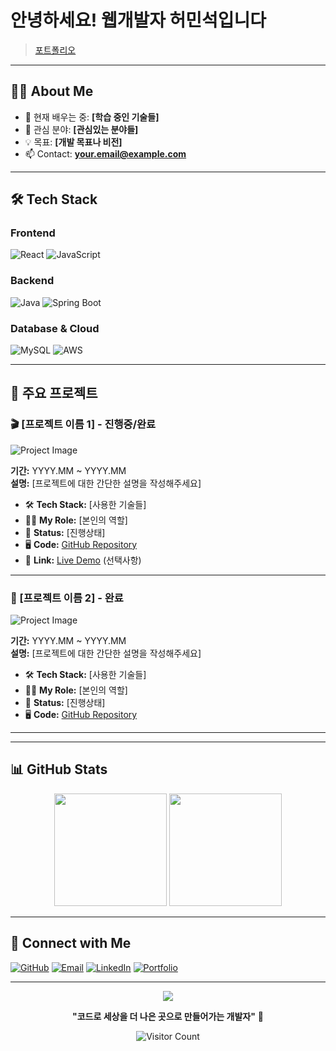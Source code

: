 # 안녕하세요! 웹개발자 허민석입니다

> [포트폴리오](hms1218.github.io) 

---

## 🧑‍💻 About Me
- 🌱 현재 배우는 중: **[학습 중인 기술들]**
- 🎯 관심 분야: **[관심있는 분야들]**
- 💡 목표: **[개발 목표나 비전]**
- 📫 Contact: **[your.email@example.com](mailto:your.email@example.com)**

---

## 🛠️ Tech Stack

### Frontend
![React](https://img.shields.io/badge/React-20232A?style=for-the-badge&logo=react&logoColor=61DAFB)
![JavaScript](https://img.shields.io/badge/JavaScript-F7DF1E?style=for-the-badge&logo=javascript&logoColor=black)
<!-- 본인이 사용하는 기술 배지를 추가하세요 -->

### Backend
![Java](https://img.shields.io/badge/Java-ED8B00?style=for-the-badge&logo=openjdk&logoColor=white)
![Spring Boot](https://img.shields.io/badge/Spring_Boot-F2F4F9?style=for-the-badge&logo=spring-boot)
<!-- 본인이 사용하는 백엔드 기술을 추가하세요 -->

### Database & Cloud
![MySQL](https://img.shields.io/badge/MySQL-00000F?style=for-the-badge&logo=mysql&logoColor=white)
![AWS](https://img.shields.io/badge/AWS-232F3E?style=for-the-badge&logo=amazon-aws&logoColor=white)
<!-- 본인이 사용하는 DB/클라우드 기술을 추가하세요 -->

---

## 📁 주요 프로젝트

### 🎬 [프로젝트 이름 1] - 진행중/완료
![Project Image](https://via.placeholder.com/800x300/4CAF50/FFFFFF?text=Project+Screenshot)

**기간:** YYYY.MM ~ YYYY.MM  
**설명:** [프로젝트에 대한 간단한 설명을 작성해주세요]

- 🛠️ **Tech Stack:** [사용한 기술들]
- 👨‍💻 **My Role:** [본인의 역할]
- 📅 **Status:** [진행상태]
- 🖥️ **Code:** [GitHub Repository](https://github.com/username/project)
- 🔗 **Link:** [Live Demo](https://your-project-link.com) (선택사항)

---

### 🐾 [프로젝트 이름 2] - 완료
![Project Image](https://via.placeholder.com/800x300/2196F3/FFFFFF?text=Project+Screenshot)

**기간:** YYYY.MM ~ YYYY.MM  
**설명:** [프로젝트에 대한 간단한 설명을 작성해주세요]

- 🛠️ **Tech Stack:** [사용한 기술들]
- 👨‍💻 **My Role:** [본인의 역할]
- 📅 **Status:** [진행상태]
- 🖥️ **Code:** [GitHub Repository](https://github.com/username/project)

---

<!-- 프로젝트를 더 추가하고 싶으시면 위 형식을 복사해서 사용하세요 -->

---

## 📊 GitHub Stats

<div align="center">
  <img height="180em" src="https://github-readme-stats.vercel.app/api?username=YourUsername&show_icons=true&theme=react&include_all_commits=true&count_private=true"/>
  <img height="180em" src="https://github-readme-stats.vercel.app/api/top-langs/?username=YourUsername&layout=compact&langs_count=7&theme=react"/>
</div>

---

## 🔗 Connect with Me

[![GitHub](https://img.shields.io/badge/GitHub-100000?style=for-the-badge&logo=github&logoColor=white)](https://github.com/YourUsername)
[![Email](https://img.shields.io/badge/Email-D14836?style=for-the-badge&logo=gmail&logoColor=white)](mailto:your.email@example.com)
[![LinkedIn](https://img.shields.io/badge/LinkedIn-0077B5?style=for-the-badge&logo=linkedin&logoColor=white)](https://linkedin.com/in/yourprofile)
[![Portfolio](https://img.shields.io/badge/Portfolio-FF5722?style=for-the-badge&logo=firefox&logoColor=white)](https://your-portfolio.com)

---

<div align="center">
  <img src="https://capsule-render.vercel.app/api?type=waving&color=gradient&height=60&section=footer"/>
  
  **"코드로 세상을 더 나은 곳으로 만들어가는 개발자"** 💫
  
  ![Visitor Count](https://profile-counter.glitch.me/YourUsername/count.svg)
</div>
